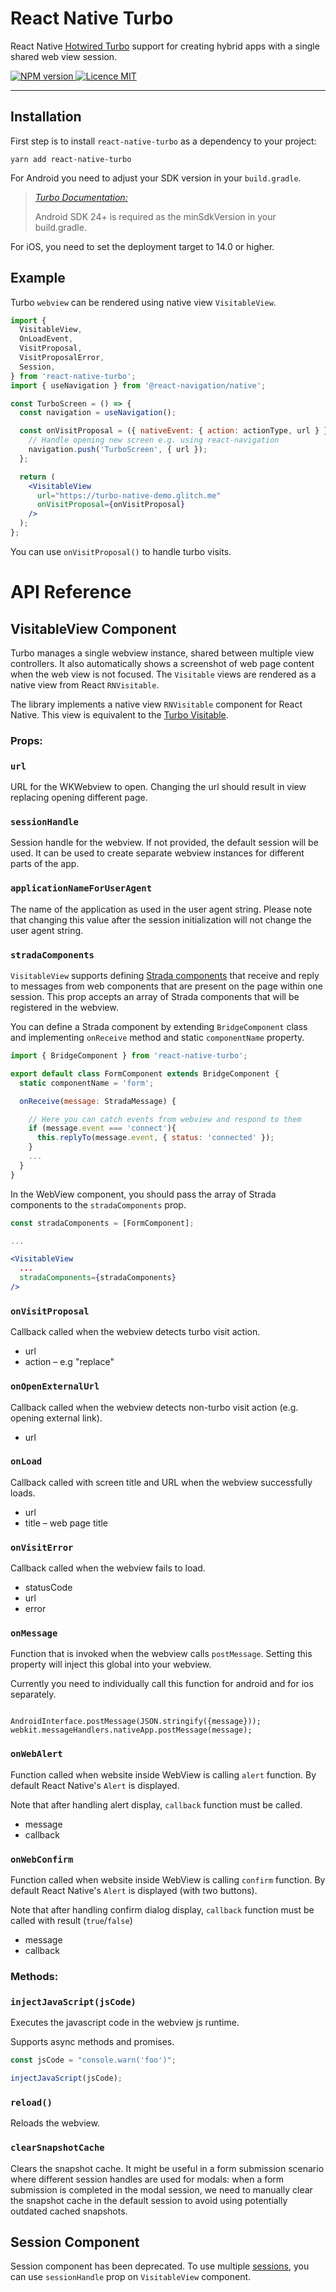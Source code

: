 # React Native Turbo

React Native [Hotwired Turbo](https://turbo.hotwired.dev/handbook/introduction) support for creating hybrid apps with a single shared web view session.

<p>
  <a aria-label="NPM version" href="https://www.npmjs.com/package/react-native-turbo" target="_blank">
    <img alt="NPM version" src="https://img.shields.io/npm/v/react-native-turbo?color=red&label=npm%20version" />
  </a>
  <a aria-label="Licence MIT" href="https://www.npmjs.com/package/react-native-web-screen" target="_blank">
    <img alt="Licence MIT" src="https://img.shields.io/github/license/software-mansion-labs/react-native-turbo-demo" />
  </a>
</p>

---

## Installation

First step is to install `react-native-turbo` as a dependency to your project:

```
yarn add react-native-turbo
```

For Android you need to adjust your SDK version in your `build.gradle`.

> [_Turbo Documentation:_](https://github.com/hotwired/turbo-android#requirements)
>
> Android SDK 24+ is required as the minSdkVersion in your build.gradle.

For iOS, you need to set the deployment target to 14.0 or higher.

## Example

Turbo `webview` can be rendered using native view `VisitableView`.

```jsx
import {
  VisitableView,
  OnLoadEvent,
  VisitProposal,
  VisitProposalError,
  Session,
} from 'react-native-turbo';
import { useNavigation } from '@react-navigation/native';

const TurboScreen = () => {
  const navigation = useNavigation();

  const onVisitProposal = ({ nativeEvent: { action: actionType, url } }) => {
    // Handle opening new screen e.g. using react-navigation
    navigation.push('TurboScreen', { url });
  };

  return (
    <VisitableView
      url="https://turbo-native-demo.glitch.me"
      onVisitProposal={onVisitProposal}
    />
  );
};
```

You can use `onVisitProposal()` to handle turbo visits.

# API Reference

## VisitableView Component

Turbo manages a single webview instance, shared between multiple view controllers. It also automatically shows a screenshot of web page content when the web view is not focused. The `Visitable` views are rendered as a native view from React `RNVisitable`.

The library implements a native view `RNVisitable` component for React Native. This view is equivalent to the [Turbo Visitable](https://github.com/hotwired/turbo-ios/blob/main/Docs/Overview.md#visitable).

### Props:

### `url`

URL for the WKWebview to open. Changing the url should result in view replacing opening different page.

### `sessionHandle`

Session handle for the webview. If not provided, the default session will be used. It can be used to create separate webview instances for different parts of the app.

### `applicationNameForUserAgent`

The name of the application as used in the user agent string. Please note that changing this value after the session initialization will not change the user agent string.

### `stradaComponents`

`VisitableView` supports defining [Strada components](https://strada.hotwired.dev/) that receive and reply to messages from web components that are present on the page within one session. This prop accepts an array of Strada components that will be registered in the webview.

You can define a Strada component by extending `BridgeComponent` class and implementing `onReceive` method and static `componentName` property.

```jsx
import { BridgeComponent } from 'react-native-turbo';

export default class FormComponent extends BridgeComponent {
  static componentName = 'form';

  onReceive(message: StradaMessage) {

    // Here you can catch events from webview and respond to them
    if (message.event === 'connect'){
      this.replyTo(message.event, { status: 'connected' });
    }
    ...
  }
}
```

In the WebView component, you should pass the array of Strada components to the `stradaComponents` prop.

```jsx
const stradaComponents = [FormComponent];

...

<VisitableView
  ...
  stradaComponents={stradaComponents}
/>
```

### `onVisitProposal`

Callback called when the webview detects turbo visit action.

- url
- action – e.g "replace"

### `onOpenExternalUrl`

Callback called when the webview detects non-turbo visit action (e.g. opening external link).

- url

### `onLoad`

Callback called with screen title and URL when the webview successfully loads.

- url
- title – web page title

### `onVisitError`

Callback called when the webview fails to load.

- statusCode
- url
- error

### `onMessage`

Function that is invoked when the webview calls `postMessage`. Setting this property will inject this global into your webview.

Currently you need to individually call this function for android and for ios separately.

```

AndroidInterface.postMessage(JSON.stringify({message}));
webkit.messageHandlers.nativeApp.postMessage(message);

```

### `onWebAlert`

Function called when website inside WebView is calling `alert` function. By default React Native's `Alert` is displayed.

Note that after handling alert display, `callback` function must be called.

- message
- callback

### `onWebConfirm`

Function called when website inside WebView is calling `confirm` function. By default React Native's `Alert` is displayed (with two buttons).

Note that after handling confirm dialog display, `callback` function must be called with result (`true`/`false`)

- message
- callback

### Methods:

### `injectJavaScript(jsCode)`

Executes the javascript code in the webview js runtime.

Supports async methods and promises.

```ts
const jsCode = "console.warn('foo')";

injectJavaScript(jsCode);
```

### `reload()`

Reloads the webview.

### `clearSnapshotCache`

Clears the snapshot cache. It might be useful in a form submission scenario where different session handles are used for modals: when a form submission is completed in the modal session, we need to manually clear the snapshot cache in the default session to avoid using potentially outdated cached snapshots.

## Session Component

Session component has been deprecated. To use multiple [sessions](https://github.com/hotwired/turbo-ios/blob/main/Docs/Overview.md#session), you can use `sessionHandle` prop on `VisitableView` component.
